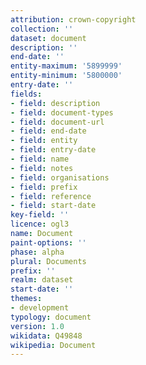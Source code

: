 ```yaml
---
attribution: crown-copyright
collection: ''
dataset: document
description: ''
end-date: ''
entity-maximum: '5899999'
entity-minimum: '5800000'
entry-date: ''
fields:
- field: description
- field: document-types
- field: document-url
- field: end-date
- field: entity
- field: entry-date
- field: name
- field: notes
- field: organisations
- field: prefix
- field: reference
- field: start-date
key-field: ''
licence: ogl3
name: Document
paint-options: ''
phase: alpha
plural: Documents
prefix: ''
realm: dataset
start-date: ''
themes:
- development
typology: document
version: 1.0
wikidata: Q49848
wikipedia: Document
---
```


